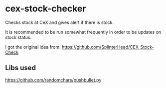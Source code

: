 # cex-stock-checker
Checks stock at CeX and gives alert if there is stock.

It is recommended to be run somewhat frequently in order to be updates on stock status.

I got the original idea from: https://github.com/SplinterHead/CEX-Stock-Check

## Libs used
https://github.com/randomchars/pushbullet.py
